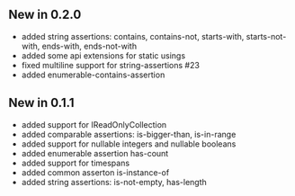 ## New in 0.2.0
* added string assertions: contains, contains-not, starts-with, starts-not-with, ends-with, ends-not-with
* added some api extensions for static usings
* fixed multiline support for string-assertions #23
* added enumerable-contains-assertion

## New in 0.1.1
* added support for IReadOnlyCollection
* added comparable assertions: is-bigger-than, is-in-range
* added support for nullable integers and nullable booleans
* added enumerable assertion has-count
* added support for timespans
* added common asserton is-instance-of
* added string assertions: is-not-empty, has-length